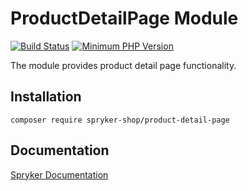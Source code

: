 # ProductDetailPage Module
[![Build Status](https://travis-ci.org/spryker-shop/product-detail-page.svg)](https://travis-ci.org/spryker-shop/product-detail-page)
[![Minimum PHP Version](https://img.shields.io/badge/php-%3E%3D%207.2-8892BF.svg)](https://php.net/)

The module provides product detail page functionality.

## Installation

```
composer require spryker-shop/product-detail-page
```

## Documentation

[Spryker Documentation](https://academy.spryker.com)
